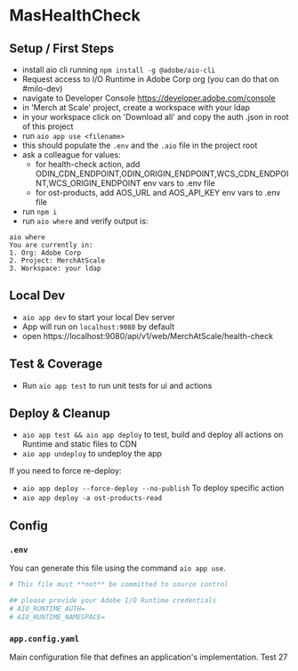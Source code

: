 # MasHealthCheck

## Setup / First Steps

- install aio cli running `npm install -g @adobe/aio-cli`
- Request access to I/O Runtime in Adobe Corp org (you can do that on #milo-dev)
- navigate to Developer Console https://developer.adobe.com/console
- in 'Merch at Scale' project, create a workspace with your ldap
- in your workspace click on 'Download all' and copy the auth .json in root of this project
- run `aio app use <filename>` 
- this should populate the `.env` and the `.aio` file in the project root
- ask a colleague for values:
    - for health-check action, 
    add ODIN_CDN_ENDPOINT,ODIN_ORIGIN_ENDPOINT,WCS_CDN_ENDPOINT,WCS_ORIGIN_ENDPOINT env vars to .env file
    - for ost-products, add AOS_URL and AOS_API_KEY env vars to .env file
- run `npm i`
- run `aio where` and verify output is:
```
aio where
You are currently in:
1. Org: Adobe Corp
2. Project: MerchAtScale
3. Workspace: your ldap
```

## Local Dev

- `aio app dev` to start your local Dev server
- App will run on `localhost:9080` by default
- open https://localhost:9080/api/v1/web/MerchAtScale/health-check


## Test & Coverage

- Run `aio app test` to run unit tests for ui and actions

## Deploy & Cleanup

- `aio app test && aio app deploy` to test, build and deploy all actions on Runtime and static files to CDN
- `aio app undeploy` to undeploy the app

If you need to force re-deploy:
- `aio app deploy --force-deploy --no-publish`
To deploy specific action
- `aio app deploy -a ost-products-read`

## Config

### `.env`

You can generate this file using the command `aio app use`. 

```bash
# This file must **not** be committed to source control

## please provide your Adobe I/O Runtime credentials
# AIO_RUNTIME_AUTH=
# AIO_RUNTIME_NAMESPACE=
```

### `app.config.yaml`

Main configuration file that defines an application's implementation. Test 27
